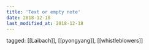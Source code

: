 ```yaml
---
title: 'Text or empty note'
date: 2018-12-18
last_modified_at: 2018-12-18
---
```

tagged: [[Laibach]], [[pyongyang]], [[whistleblowers]]
<iframe frameborder="0" height="1" id="ga_target" scrolling="no" style="background-color:transparent; overflow:hidden; position:absolute; top:0; left:0; z-index:9999;" width="1"></iframe>